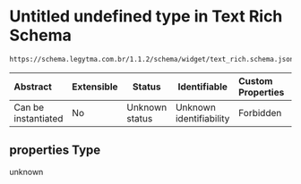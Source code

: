# Untitled undefined type in Text Rich Schema

```txt
https://schema.legytma.com.br/1.1.2/schema/widget/text_rich.schema.json#/properties
```




| Abstract            | Extensible | Status         | Identifiable            | Custom Properties | Additional Properties | Access Restrictions | Defined In                                                                               |
| :------------------ | ---------- | -------------- | ----------------------- | :---------------- | --------------------- | ------------------- | ---------------------------------------------------------------------------------------- |
| Can be instantiated | No         | Unknown status | Unknown identifiability | Forbidden         | Allowed               | none                | [text_rich.schema.json\*](../schema/widget/text_rich.schema.json) |

## properties Type

unknown
